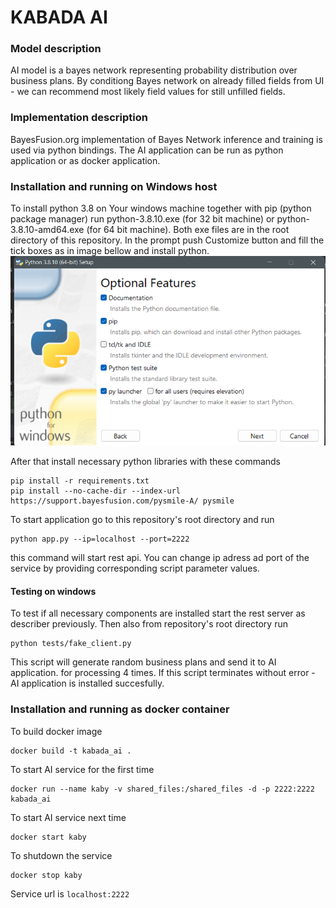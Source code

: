 # KABADA AI

### Model description
AI model is a bayes network representing probability 
distribution over business plans. By conditiong Bayes network on 
already filled fields from UI - we can recommend most likely
field values for still unfilled fields.

### Implementation description

BayesFusion.org implementation of Bayes Network inference and training 
is used via python bindings. The AI application can be run as python 
application or as docker application.

### Installation and running on Windows host

To install python 3.8 on Your windows machine together with pip (python package manager) run 
python-3.8.10.exe (for 32 bit machine) or python-3.8.10-amd64.exe (for 64 bit machine). Both exe files 
are in the root directory of this repository.
In the prompt push Customize button and fill the tick boxes as in image bellow and install python.
![python install menu](docs/python_customized_installation.png "python customized installation")


After that install necessary python libraries with these commands
```buildoutcfg
pip install -r requirements.txt
pip install --no-cache-dir --index-url https://support.bayesfusion.com/pysmile-A/ pysmile
```

To start application go to this repository's root directory and run 
```buildoutcfg
python app.py --ip=localhost --port=2222
```
this command will start rest api. You can change ip adress ad port of 
the service by providing corresponding script parameter values. 

#### Testing on windows
To test if all necessary components are installed start the rest server
as describer previously. Then also from repository's root directory run
```buildoutcfg
python tests/fake_client.py
```
This script will generate random business plans and send it to AI application.
for processing 4 times. If this script terminates without error - AI 
application is installed succesfully.

### Installation and running as docker container

To build docker image
```buildoutcfg
docker build -t kabada_ai .
```

To start AI service for the first time
```buildoutcfg
docker run --name kaby -v shared_files:/shared_files -d -p 2222:2222 kabada_ai
```
To start AI service next time
```buildoutcfg
docker start kaby
```

To shutdown the service
```buildoutcfg
docker stop kaby
```

Service url is ``localhost:2222``

